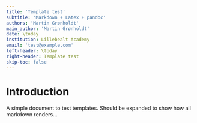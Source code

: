 ```yaml
---
title: 'Template test'
subtitle: 'Markdown + Latex + pandoc'
authors: 'Martin Grønholdt'
main_author: 'Martin Grønholdt'
date: \today
institution: Lillebealt Academy
email: 'test@example.com'
left-header: \today
right-header: Template test
skip-toc: false
---
```


# Introduction

A simple document to test templates. Should be expanded to show how all markdown renders...
